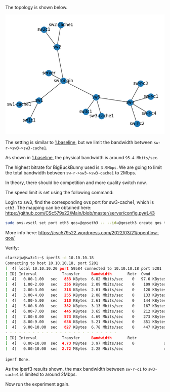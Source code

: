 The topology is shown below.

![topo](./topo.png)

The setting is similar to [1.baseline](../1.baseline/README.md), but we limit the bandwidth between `sw-r->sw3->sw3-cache1`.

As shown in [1.baseline](../1.baseline/README.md), the physical bandwidth is around `95.4 Mbits/sec`. 

The highest bitrate for BigBuckBunny used is `3.9Mbps`. We are going to limit the total bandwidth between `sw-r->sw3->sw3-cache1` to 2Mbps.

In theory, there should be competition and more quality switch now.

The speed limit is set using the following command:

Login to sw3, find the corresponding ovs port for sw3-cache1, which is `eth3`. The mapping can be obtained here: https://github.com/CSc579s22/Main/blob/master/server/config.py#L43
```bash
sudo ovs-vsctl set port eth3 qos=@qoseth3 -- --id=@qoseth3 create qos type=linux-htb other-config:max-rate=2000000
```
More info here: https://csc579s22.wordpress.com/2022/03/21/openflow-qos/

Verify:
```bash
clarkzjw@sw3c1:~$ iperf3 -c 10.10.10.18
Connecting to host 10.10.10.18, port 5201
[  4] local 10.10.10.20 port 59584 connected to 10.10.10.18 port 5201
[ ID] Interval           Transfer     Bandwidth       Retr  Cwnd
[  4]   0.00-1.00   sec   833 KBytes  6.82 Mbits/sec    0   97.6 KBytes
[  4]   1.00-2.00   sec   255 KBytes  2.09 Mbits/sec    0    109 KBytes
[  4]   2.00-3.00   sec   318 KBytes  2.61 Mbits/sec    0    120 KBytes
[  4]   3.00-4.00   sec   255 KBytes  2.08 Mbits/sec    0    133 KBytes
[  4]   4.00-5.00   sec   318 KBytes  2.61 Mbits/sec    0    144 KBytes
[  4]   5.00-6.00   sec   382 KBytes  3.13 Mbits/sec    0    167 KBytes
[  4]   6.00-7.00   sec   445 KBytes  3.65 Mbits/sec    0    212 KBytes
[  4]   7.00-8.00   sec   573 KBytes  4.69 Mbits/sec    0    273 KBytes
[  4]   8.00-9.00   sec   636 KBytes  5.21 Mbits/sec    0    351 KBytes
[  4]   9.00-10.00  sec   827 KBytes  6.78 Mbits/sec    0    447 KBytes
- - - - - - - - - - - - - - - - - - - - - - - - -
[ ID] Interval           Transfer     Bandwidth       Retr
[  4]   0.00-10.00  sec  4.73 MBytes  3.97 Mbits/sec    0             sender
[  4]   0.00-10.00  sec  2.72 MBytes  2.28 Mbits/sec                  receiver

iperf Done.
```

As the iperf3 results shown, the max bandwidth between `sw-r-c1` to `sw3-cache1` is limited to around 2Mbps.

Now run the experiment again.
